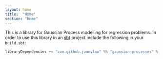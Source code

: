 ```yaml
---
layout: home
title:  "Home"
section: "home"
---
```


This is a library for Gaussian Process modelling for regression problems. In
order to use this library in an [sbt](https://www.scala-sbt.org/) project
include the following in your `build.sbt`:

```scala
libraryDependencies += "com.github.jonnylaw" %% "gaussian-processes" % "0.1.0"
```
